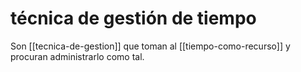 # técnica de gestión de tiempo
Son [[tecnica-de-gestion]] que toman al [[tiempo-como-recurso]] y procuran administrarlo como tal.